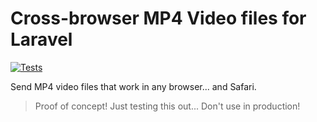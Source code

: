 # Cross-browser MP4 Video files for Laravel

[![Tests](https://github.com/tpg/beamer/actions/workflows/php.yml/badge.svg)](https://github.com/tpg/beamer/actions/workflows/php.yml)

Send MP4 video files that work in any browser... and Safari.

> Proof of concept! Just testing this out... Don't use in production!
